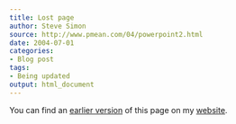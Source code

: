 ```yaml
---
title: Lost page
author: Steve Simon
source: http://www.pmean.com/04/powerpoint2.html
date: 2004-07-01
categories:
- Blog post
tags:
- Being updated
output: html_document
---
```


You can find an [earlier version][sim1] of this page on my [website][sim2].

[sim1]: http://www.pmean.com/04/powerpoint2.html
[sim2]: http://www.pmean.com
